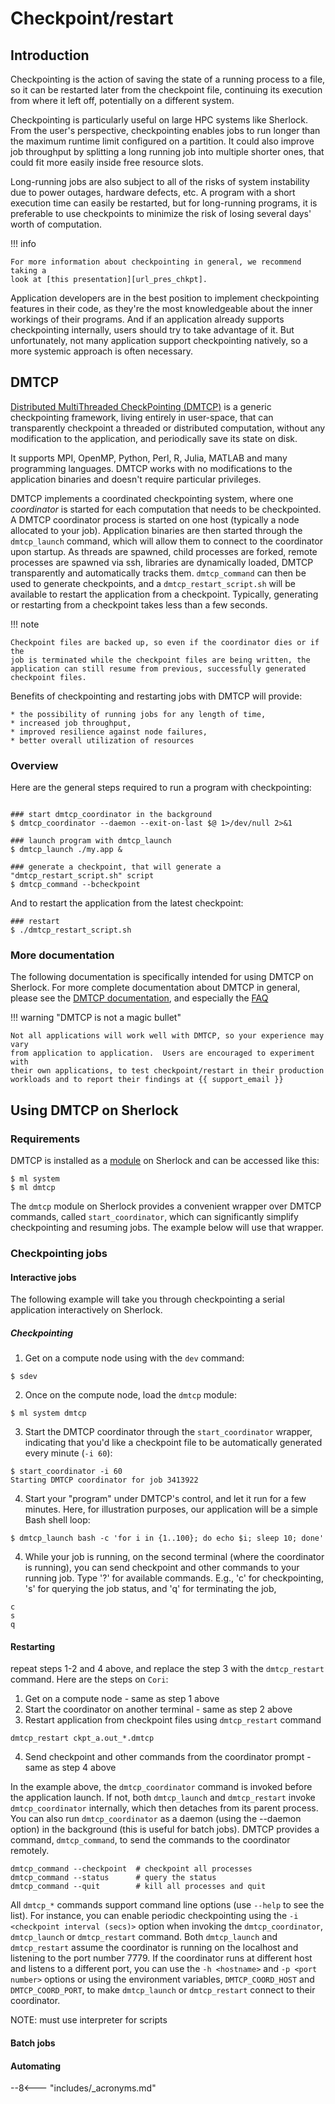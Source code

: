 # Checkpoint/restart

## Introduction

Checkpointing is the action of saving the state of a running process to a file,
so it can be restarted later from the checkpoint file, continuing its execution
from where it left off, potentially on a different system.

Checkpointing is particularly useful on large HPC systems like Sherlock. From
the user's perspective, checkpointing enables jobs to run longer than the
maximum runtime limit configured on a partition. It could also improve job
throughput by splitting a long running job into multiple shorter ones, that
could fit more easily inside free resource slots.

Long-running jobs are also subject to all of the risks of system instability
due to power outages, hardware defects, etc. A program with a short execution
time can easily be restarted, but for long-running programs, it is preferable
to use checkpoints to minimize the risk of losing several days' worth of
computation.

!!! info

    For more information about checkpointing in general, we recommend taking a
    look at [this presentation][url_pres_chkpt].

Application developers are in the best position to implement checkpointing
features in their code, as they're the most knowledgeable about the inner
workings of their programs. And if an application already supports
checkpointing internally, users should try to take advantage of it.  But
unfortunately, not many application support checkpointing natively, so a more
systemic approach is often necessary.


## DMTCP

[Distributed MultiThreaded CheckPointing (DMTCP)][url_dmtcp] is a generic
checkpointing framework, living entirely in user-space, that can transparently
checkpoint a threaded or distributed computation, without any modification to
the application, and periodically save its state on disk.

It supports MPI, OpenMP, Python, Perl, R, Julia, MATLAB and many programming
languages. DMTCP works with no modifications to the application binaries and
doesn't require particular privileges.

DMTCP implements a coordinated checkpointing system, where one _coordinator_ is
started for each computation that needs to be checkpointed. A DMTCP coordinator
process is started on one host (typically a node allocated to your job).
Application binaries are then started through the `dmtcp_launch` command, which
will allow them to connect to the coordinator upon startup. As threads are
spawned, child processes are forked, remote processes are spawned via ssh,
libraries are dynamically loaded, DMTCP transparently and automatically tracks
them. `dmtcp_command` can then be used to generate checkpoints, and a
`dmtcp_restart_script.sh` will be available to restart the application from a
checkpoint. Typically, generating or restarting from a checkpoint takes less
than a few seconds.

!!! note

    Checkpoint files are backed up, so even if the coordinator dies or if the
    job is terminated while the checkpoint files are being written, the
    application can still resume from previous, successfully generated
    checkpoint files.

Benefits of checkpointing and restarting jobs with DMTCP will provide:

    * the possibility of running jobs for any length of time,
    * increased job throughput,
    * improved resilience against node failures,
    * better overall utilization of resources


### Overview

Here are the general steps required to run a program with checkpointing:

```shell

### start dmtcp_coordinator in the background
$ dmtcp_coordinator --daemon --exit-on-last $@ 1>/dev/null 2>&1

### launch program with dmtcp_launch
$ dmtcp_launch ./my.app &

### generate a checkpoint, that will generate a "dmtcp_restart_script.sh" script
$ dmtcp_command --bcheckpoint
```

And to restart the application from the latest checkpoint:

```shell
### restart
$ ./dmtcp_restart_script.sh
```


### More documentation

The following documentation is specifically intended for using DMTCP on
Sherlock. For more complete documentation about DMTCP in general, please see
the [DMTCP documentation][url_dmtcp], and especially the [FAQ][url_dmtcp_faq]

!!! warning "DMTCP is not a magic bullet"

    Not all applications will work well with DMTCP, so your experience may vary
    from application to application.  Users are encouraged to experiment with
    their own applications, to test checkpoint/restart in their production
    workloads and to report their findings at {{ support_email }}



## Using DMTCP on Sherlock

### Requirements

DMTCP is installed as a [module][url_modules] on Sherlock and can be accessed
like this:

```shell
$ ml system
$ ml dmtcp
```

The `dmtcp` module on Sherlock provides a convenient wrapper over DMTCP
commands, called `start_coordinator`,  which can significantly simplify
checkpointing and resuming jobs. The example below will use that wrapper.

### Checkpointing jobs

#### Interactive jobs

The following example will take you through checkpointing a serial application interactively on Sherlock.

##### Checkpointing

1. Get on a compute node using with the `dev` command:
```shell
$ sdev
```

2. Once on the compute node, load the `dmtcp` module:
```shell
$ ml system dmtcp
```

3. Start the DMTCP coordinator through the `start_coordinator` wrapper, indicating
that you'd like a checkpoint file to be automatically generated every minute
(`-i 60`):
```shell
$ start_coordinator -i 60
Starting DMTCP coordinator for job 3413922
```

4. Start your "program" under DMTCP's control, and let it run for a few minutes.
Here, for illustration purposes, our application will be a simple Bash shell
loop:

```shell
$ dmtcp_launch bash -c 'for i in {1..100}; do echo $i; sleep 10; done'
```

4. While your job is running, on the second terminal (where the coordinator is running), you can
   send checkpoint and other commands to your running job. Type '?' for available commands.
   E.g., 'c' for checkpointing, 's' for querying the job status, and 'q' for terminating the job,
```shell
c
s
q
```

#### Restarting
repeat steps 1-2 and 4 above, and replace the step 3 with the `dmtcp_restart` command. Here are the steps on `Cori`:

1. Get on a compute node - same as step 1 above
2. Start the coordinator on another terminal - same as step 2 above
3. Restart application from checkpoint files using `dmtcp_restart` command
  ```shell
  dmtcp_restart ckpt_a.out_*.dmtcp
  ```
4. Send checkpoint and other commands from the coordinator prompt - same as step 4 above

In the example above, the `dmtcp_coordinator` command is invoked before the application launch.
If not,  both `dmtcp_launch` and `dmtcp_restart` invoke `dmtcp_coordinator` internally, which then
detaches from its parent process. You can also run `dmtcp_coordinator` as a daemon (using the --daemon option)
in the background (this is useful for batch jobs).
DMTCP provides a command, `dmtcp_command`, to send the commands to the coordinator remotely.

```shell
dmtcp_command --checkpoint  # checkpoint all processes
dmtcp_command --status      # query the status
dmtcp_command --quit        # kill all processes and quit
```

All `dmtcp_*` commands support command line options (use `--help` to see the list).
For instance, you can enable periodic checkpointing using the `-i <checkpoint interval (secs)>` option
when invoking the `dmtcp_coordinator`, `dmtcp_launch` or `dmtcp_restart`
command. Both `dmtcp_launch` and `dmtcp_restart` assume the coordinator is running
on the localhost and listening to the port number 7779. If the coordinator runs at different host and listens
to a different port, you can use the `-h <hostname>` and `-p <port number>` options or using the environment variables,
`DMTCP_COORD_HOST` and `DMTCP_COORD_PORT`, to make `dmtcp_launch` or `dmtcp_restart` connect to their coordinator.



NOTE: must use interpreter for scripts


#### Batch jobs

#### Automating





[comment]: #  (link URLs -----------------------------------------------------)

[url_dmtcp]:        //dmtcp.sourceforge.net
[url_dmtcp_faq]:    //dmtcp.sourceforge.net/FAQ.html
[url_pres_chkpt]:   http://www.ceci-hpc.be/assets/training/checkpointing.pdf

[url_modules]:      /docs/software/modules


--8<--- "includes/_acronyms.md"
